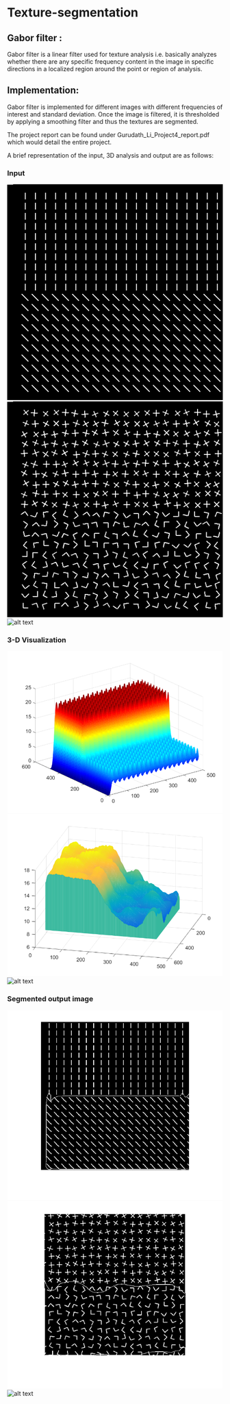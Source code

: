 # Texture-segmentation
## Gabor filter :
Gabor filter is a linear filter used for texture analysis i.e. basically analyzes whether there are any specific frequency content in the image in specific directions in a localized region around the point or region of analysis. 

## Implementation:
Gabor filter is implemented for different images with different frequencies of interest and standard deviation. Once the image is filtered, it is thresholded by applying a smoothing filter and thus the textures are segmented. 

The project report can be found under Gurudath_Li_Project4_report.pdf which would detail the entire project. 

A brief representation of the input, 3D analysis and output are as follows:
### Input
![alt text](input_texture2.gif "texture1 image")
![alt text](input_texture1.gif "texture2 image")
![alt text](d9d771.gif "texture3 image")

### 3-D Visualization
![alt text](/Visualization_images/texture2_gabor_3d.png "texture1 image")
![alt text](/Visualization_images/texture1_gabor_3d.png "texture2 image")
![alt text](/Visualization_images/d9d771_gabor_3d.png "texture3 image")

### Segmented output image
![alt text](/Visualization_images/texture2_segment.png "texture1 image")
![alt text](/Visualization_images/texture1_segment.png "texture2 image")
![alt text](/Visualization_images/d9d771_segment.png "texture3 image")
